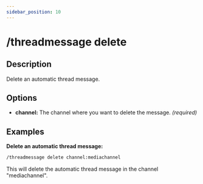 ```yaml
---
sidebar_position: 10
---
```


# /threadmessage delete
## Description
Delete an automatic thread message.
## Options
- **channel:** The channel where you want to delete the message. *(required)*
## Examples
**Delete an automatic thread message:**
```bash
/threadmessage delete channel:mediachannel
```
This will delete the automatic thread message in the channel "mediachannel".
